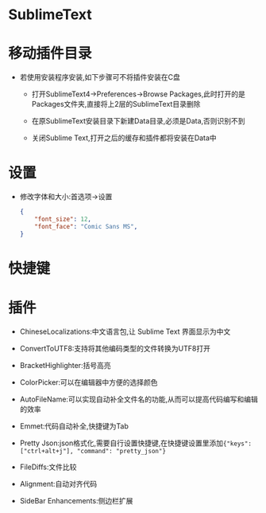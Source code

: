 # SublimeText



# 移动插件目录



* 若使用安装程序安装,如下步骤可不将插件安装在C盘

  * 打开SublimeText4->Preferences->Browse Packages,此时打开的是Packages文件夹,直接将上2层的SublimeText目录删除

  * 在原SublimeText安装目录下新建Data目录,必须是Data,否则识别不到
  * 关闭Sublime Text,打开之后的缓存和插件都将安装在Data中



# 设置



* 修改字体和大小:首选项->设置

  ```json
  {
      "font_size": 12,
      "font_face": "Comic Sans MS",
  }
  ```



# 快捷键



# 插件



* ChineseLocalizations:中文语言包,让 Sublime Text 界面显示为中文

* ConvertToUTF8:支持将其他编码类型的文件转换为UTF8打开

* BracketHighlighter:括号高亮
* ColorPicker:可以在编辑器中方便的选择颜色
* AutoFileName:可以实现自动补全文件名的功能,从而可以提高代码编写和编辑的效率
* Emmet:代码自动补全,快捷键为Tab
* Pretty Json:json格式化,需要自行设置快捷键,在快捷键设置里添加`{"keys": ["ctrl+alt+j"], "command": "pretty_json"}`
* FileDiffs:文件比较
* Alignment:自动对齐代码
* SideBar Enhancements:侧边栏扩展

